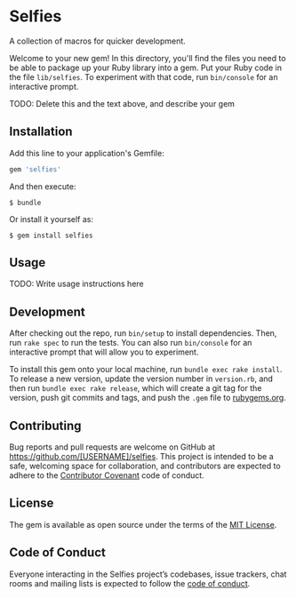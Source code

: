 # Selfies

A collection of macros for quicker development.

Welcome to your new gem! In this directory, you'll find the files you need to be able to package up your Ruby library into a gem. Put your Ruby code in the file `lib/selfies`. To experiment with that code, run `bin/console` for an interactive prompt.

TODO: Delete this and the text above, and describe your gem

## Installation

Add this line to your application's Gemfile:

```ruby
gem 'selfies'
```

And then execute:

    $ bundle

Or install it yourself as:

    $ gem install selfies

## Usage

TODO: Write usage instructions here

## Development

After checking out the repo, run `bin/setup` to install dependencies. Then, run `rake spec` to run the tests. You can also run `bin/console` for an interactive prompt that will allow you to experiment.

To install this gem onto your local machine, run `bundle exec rake install`. To release a new version, update the version number in `version.rb`, and then run `bundle exec rake release`, which will create a git tag for the version, push git commits and tags, and push the `.gem` file to [rubygems.org](https://rubygems.org).

## Contributing

Bug reports and pull requests are welcome on GitHub at https://github.com/[USERNAME]/selfies. This project is intended to be a safe, welcoming space for collaboration, and contributors are expected to adhere to the [Contributor Covenant](http://contributor-covenant.org) code of conduct.

## License

The gem is available as open source under the terms of the [MIT License](http://opensource.org/licenses/MIT).

## Code of Conduct

Everyone interacting in the Selfies project’s codebases, issue trackers, chat rooms and mailing lists is expected to follow the [code of conduct](https://github.com/[USERNAME]/selfies/blob/master/CODE_OF_CONDUCT.md).
